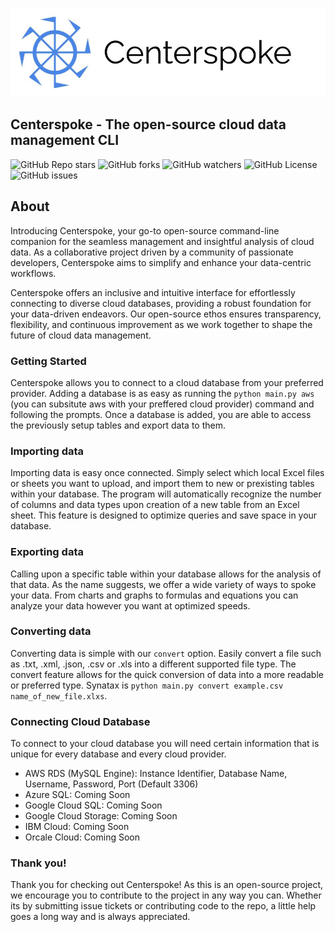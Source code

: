 ![Centerspoke Logo](./imgs/centerspoke.jpg)
## Centerspoke - The open-source cloud data management CLI

![GitHub Repo stars](https://img.shields.io/github/stars/VisionKernel/Centerspoke)
![GitHub forks](https://img.shields.io/github/forks/VisionKernel/Centerspoke)
![GitHub watchers](https://img.shields.io/github/watchers/VisionKernel/Centerspoke)
![GitHub License](https://img.shields.io/github/license/VisionKernel/Centerspoke)
![GitHub issues](https://img.shields.io/github/issues/VisionKernel/Centerspoke)

## About

Introducing Centerspoke, your go-to open-source command-line companion for the seamless management and insightful analysis of cloud data. As a collaborative project driven by a community of passionate developers, Centerspoke aims to simplify and enhance your data-centric workflows.

Centerspoke offers an inclusive and intuitive interface for effortlessly connecting to diverse cloud databases, providing a robust foundation for your data-driven endeavors. Our open-source ethos ensures transparency, flexibility, and continuous improvement as we work together to shape the future of cloud data management.


### Getting Started

Centerspoke allows you to connect to a cloud database from your preferred provider. Adding a database is as easy as running the `python main.py aws` (you can subsitute aws with your preffered cloud provider) command and following the prompts. Once a database is added, you are able to access the previously setup tables and export data to them.

### Importing data

Importing data is easy once connected. Simply select which local Excel files or sheets you want to upload, and import them to new or prexisting tables within your database. The program will automatically recognize the number of columns and data types upon creation of a new table from an Excel sheet. This feature is designed to optimize queries and save space in your database.

### Exporting data

Calling upon a specific table within your database allows for the analysis of that data. As the name suggests, we offer a wide variety of ways to spoke your data. From charts and graphs to formulas and equations you can analyze your data however you want at optimized speeds.

### Converting data 

Converting data is simple with our `convert` option. Easily convert a file such as .txt, .xml, .json, .csv or .xls into a different supported file type. The convert feature allows for the quick conversion of data into a more readable or preferred type. Synatax is `python main.py convert example.csv name_of_new_file.xlxs`.

### Connecting Cloud Database

To connect to your cloud database you will need certain information that is unique for every database and every cloud provider. 
* AWS RDS (MySQL Engine): Instance Identifier, Database Name, Username, Password, Port (Default 3306)
* Azure SQL: Coming Soon
* Google Cloud SQL: Coming Soon
* Google Cloud Storage: Coming Soon
* IBM Cloud: Coming Soon
* Orcale Cloud: Coming Soon

### Thank you!

Thank you for checking out Centerspoke! As this is an open-source project, we encourage you to contribute to the project in any way you can. Whether its by submitting issue tickets or contributing code to the repo, a little help goes a long way and is always appreciated. 
